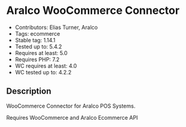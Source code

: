 # Aralco WooCommerce Connector

- Contributors: Elias Turner, Aralco
- Tags: ecommerce
- Stable tag: 1.14.1
- Tested up to: 5.4.2
- Requires at least: 5.0
- Requires PHP: 7.2
- WC requires at least: 4.0
- WC tested up to: 4.2.2

## Description

WooCommerce Connector for Aralco POS Systems.

Requires WooCommerce and Aralco Ecommerce API
